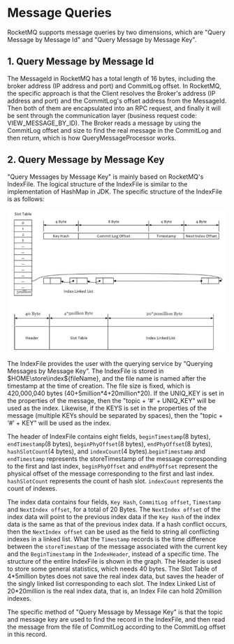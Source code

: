 # Message Queries

RocketMQ supports message queries by two dimensions, which are "Query Message by Message Id" and "Query Message by
Message Key".

## 1. Query Message by Message Id

The MessageId in RocketMQ has a total length of 16 bytes, including the broker address (IP address and port) and
CommitLog offset. In RocketMQ, the specific approach is that the Client resolves the Broker's address (IP address and
port) and the CommitLog's offset address from the MessageId. Then both of them are encapsulated into an RPC request, and
finally it will be sent through the communication layer (business request code: VIEW_MESSAGE_BY_ID). The Broker reads a
message by using the CommitLog offset and size to find the real message in the CommitLog and then return, which is how
QueryMessageProcessor works.

## 2. Query Message by Message Key

"Query Messages by Message Key" is mainly based on RocketMQ's IndexFile. The logical structure of the IndexFile is
similar to the implementation of HashMap in JDK. The specific structure of the IndexFile is as follows:

![](images/rocketmq_design_message_query.png)

The IndexFile provides the user with the querying service by “Querying Messages by Message Key”. The IndexFile is stored
in $HOME\store\index${fileName}, and the file name is named after the timestamp at the time of creation. The file size
is fixed, which is 420,000,040 bytes (40+5million\*4+20million\*20). If the UNIQ_KEY is set in the properties of the
message, then the "topic + ‘#’ + UNIQ_KEY" will be used as the index. Likewise, if the KEYS is set in the properties of
the message (multiple KEYs should be separated by spaces), then the "topic + ‘#’ + KEY" will be used as the index.

The header of IndexFile contains eight fields, `beginTimestamp`(8 bytes), `endTimestamp`(8 bytes), `beginPhyOffset`(8
bytes), `endPhyOffset`(8 bytes), `hashSlotCount`(4 bytes), and `indexCount`(4 bytes).`beginTimestamp` and `endTimestamp`
represents the storeTimestamp of the message corresponding to the first and last index, `beginPhyOffset`
and `endPhyOffset` represent the physical offset of the message corresponding to the first and last
index. `hashSlotCount` represents the count of hash slot. `indexCount` represents the count of indexes.

The index data contains four fields, `Key Hash`, `CommitLog offset`, `Timestamp` and `NextIndex offset`, for a total of
20 Bytes. The `NextIndex offset` of the index data will point to the previous index data if the `Key Hash` of the index
data is the same as that of the previous index data. If a hash conflict occurs, then the `NextIndex offset` can be used
as the field to string all conflicting indexes in a linked list. What the `Timestamp` records is the time difference
between the `storeTimestamp` of the message associated with the current key and the `BeginTimestamp` in
the `IndexHeader`, instead of a specific time. The structure of the entire IndexFile is shown in the graph. The Header
is used to store some general statistics, which needs 40 bytes. The Slot Table of 4\*5million bytes does not save the
real index data, but saves the header of the singly linked list corresponding to each slot. The Index Linked List of
20\*20million is the real index data, that is, an Index File can hold 20million indexes.

The specific method of "Query Message by Message Key" is that the topic and message key are used to find the record in
the IndexFile, and then read the message from the file of CommitLog according to the CommitLog offset in this record.